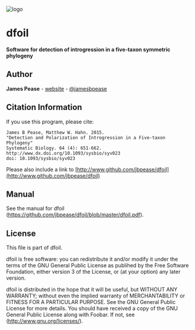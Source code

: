 ![logo](https://github.com/jbpease/dfoil/blob/master/doc/logo.png)

# dfoil

**Software for detection of introgression in a five-taxon symmetric phylogeny** 

## Author

**James Pease** - [website](http://jbpease.github.io) - [@jamesbpease](http://www.twitter.com/jamesbpease/)

## Citation Information

If you use this program, please cite:
```
James B Pease, Matthew W. Hahn. 2015.
"Detection and Polarization of Introgression in a Five-taxon Phylogeny" 
Systematic Biology. 64 (4): 651-662.
http://www.dx.doi.org/10.1093/sysbio/syv023
doi: 10.1093/sysbio/syv023
```

Please also include a link to [http://www.github.com/jbpease/dfoil](http://www.github.com/jbpease/dfoil)

## Manual

See the manual for dfoil (https://github.com/jbpease/dfoil/blob/master/dfoil.pdf).

## License

This file is part of dfoil.

dfoil is free software: you can redistribute it and/or modify it under the terms of the GNU General Public License as publihed by the Free Software Foundation, either version 3 of the License, or (at your option) any later version.

dfoil is distributed in the hope that it will be useful, but WITHOUT ANY WARRANTY; without even the implied warranty of MERCHANTABILITY or FITNESS FOR A PARTICULAR PURPOSE.  See the GNU General Public License for more details. You should have received a copy of the GNU General Public License along with Foobar.  If not, see (http://www.gnu.org/licenses/).
